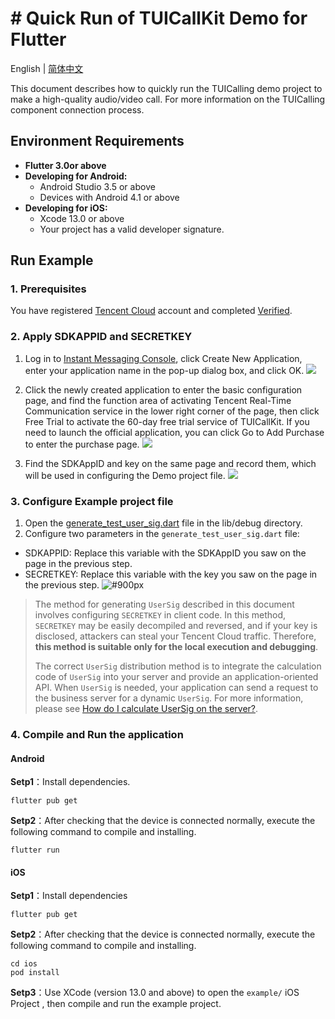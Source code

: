 # **# Quick Run of TUICallKit Demo for Flutter**
English | [简体中文](https://github.com/tencentyun/TUICallKit/blob/main/Flutter/example/README_zh-CN.md)

This document describes how to quickly run the TUICalling demo project to make a high-quality audio/video call. For more information on the TUICalling component connection process.
## Environment Requirements
- **Flutter 3.0or above**
- **Developing for Android:**
  - Android Studio 3.5 or above
  - Devices with Android 4.1 or above
- **Developing for iOS:**
  - Xcode 13.0 or above
  - Your project has a valid developer signature.
  
## Run Example

### 1. Prerequisites
You have registered [ Tencent Cloud](https://www.tencentcloud.com/document/product/378/17985) account and completed [Verified](https://www.tencentcloud.com/document/product/378/3629).

### 2. Apply SDKAPPID and SECRETKEY

1. Log in to [Instant Messaging Console](https://console.tencentcloud.com/im), click Create New Application, enter your application name in the pop-up dialog box, and click OK.
![](https://qcloudimg.tencent-cloud.cn/raw/a14ea709384cbff7228bef12443769b1.png)

2. Click the newly created application to enter the basic configuration page,  and find the function area of activating Tencent Real-Time Communication service in the lower right corner of the page,  then click Free Trial to activate the 60-day free trial service of TUICallKit. If you need to launch the official application, you can click Go to Add Purchase to enter the purchase page.
![](https://qcloudimg.tencent-cloud.cn/raw/fd8b152a82875cb0bdae1721452346a1.png)

3. Find the SDKAppID and key on the same page and record them, which will be used in configuring the Demo project file.
![](https://qcloudimg.tencent-cloud.cn/raw/64f4d25acc14a909c2e51d025d3765ec.png)

### 3. Configure Example project file

1. Open the [generate_test_user_sig.dart](lib/debug/generate_test_user_sig.dart) file in the lib/debug directory.
2. Configure two parameters in the `generate_test_user_sig.dart` file:
  - SDKAPPID: Replace this variable with the SDKAppID you saw on the page in the previous step.
  - SECRETKEY: Replace this variable with the key you saw on the page in the previous step.
 ![ #900px](https://qcloudimg.tencent-cloud.cn/raw/883a8a9ce075d919b323b955f9523742.png)
> The method for generating `UserSig` described in this document involves configuring `SECRETKEY` in client code. In this method, `SECRETKEY` may be easily decompiled and reversed, and if your key is disclosed, attackers can steal your Tencent Cloud traffic. Therefore, **this method is suitable only for the local execution and debugging**.
>
> The correct `UserSig` distribution method is to integrate the calculation code of `UserSig` into your server and provide an application-oriented API. When `UserSig` is needed, your application can send a request to the business server for a dynamic `UserSig`. For more information, please see [How do I calculate UserSig on the server?](https://www.tencentcloud.com/document/product/647/35166).


### 4. Compile and Run the application

#### Android 
**Setp1**：Install dependencies.

```
flutter pub get
```

**Setp2**：After checking that the device is connected normally, execute the following command to compile and installing.

```
flutter run
```
#### iOS
**Setp1**：Install dependencies

```
flutter pub get
```
**Setp2**：After checking that the device is connected normally, execute the following command to compile and installing.

```
cd ios
pod install
```
**Setp3**：Use XCode (version 13.0 and above) to open the `example/` iOS Project ,  then compile and run the example project.
